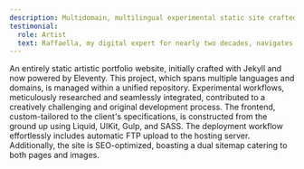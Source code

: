 ```yaml
---
description: Multidomain, multilingual experimental static site crafted from scratch with custom tools for a unique digital showcase.
testimonial:
  role: Artist
  text: Raffaella, my digital expert for nearly two decades, navigates the digital landscape seamlessly, showcasing unmatched expertise. She's definitely the best in the game!
---
```

An entirely static artistic portfolio website, initially crafted with Jekyll and now powered by Eleventy. This project, which spans multiple languages and domains, is managed within a unified repository. Experimental workflows, meticulously researched and seamlessly integrated, contributed to a creatively challenging and original development process. The frontend, custom-tailored to the client's specifications, is constructed from the ground up using Liquid, UIKit, Gulp, and SASS. The deployment workflow effortlessly includes automatic FTP upload to the hosting server. Additionally, the site is SEO-optimized, boasting a dual sitemap catering to both pages and images.
